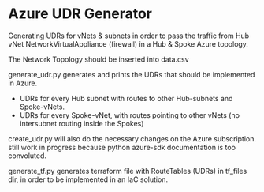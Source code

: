 # Azure UDR Generator

Generating UDRs for vNets & subnets in order to pass the traffic from Hub vNet NetworkVirtualAppliance (firewall) in a Hub & Spoke Azure topology.

The Network Topology should be inserted into data.csv

generate_udr.py generates and prints the UDRs that should be implemented in Azure.

* UDRs for every Hub subnet with routes to other Hub-subnets and Spoke-vNets.
* UDRs for every Spoke-vNet, with routes pointing to other vNets (no intersubnet routing inside the Spokes)

create_udr.py will also do the necessary changes on the Azure subscription. still work in progress because python azure-sdk documentation is too convoluted. 

generate_tf.py generates terraform file with RouteTables (UDRs) in tf_files dir, in order to be implemented in an IaC solution. 


